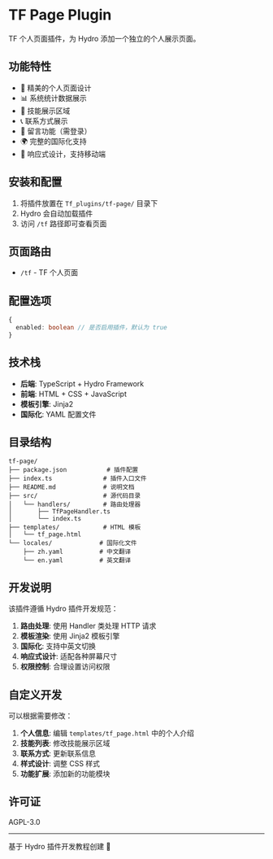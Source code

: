 # TF Page Plugin

TF 个人页面插件，为 Hydro 添加一个独立的个人展示页面。

## 功能特性

- 🎨 精美的个人页面设计
- 📊 系统统计数据展示
- 💼 技能展示区域
- 📞 联系方式展示
- 💬 留言功能（需登录）
- 🌍 完整的国际化支持
- 📱 响应式设计，支持移动端

## 安装和配置

1. 将插件放置在 `Tf_plugins/tf-page/` 目录下
2. Hydro 会自动加载插件
3. 访问 `/tf` 路径即可查看页面

## 页面路由

- `/tf` - TF 个人页面

## 配置选项

```typescript
{
  enabled: boolean // 是否启用插件，默认为 true
}
```

## 技术栈

- **后端**: TypeScript + Hydro Framework
- **前端**: HTML + CSS + JavaScript
- **模板引擎**: Jinja2
- **国际化**: YAML 配置文件

## 目录结构

```
tf-page/
├── package.json           # 插件配置
├── index.ts              # 插件入口文件
├── README.md             # 说明文档
├── src/                  # 源代码目录
│   └── handlers/         # 路由处理器
│       ├── TfPageHandler.ts
│       └── index.ts
├── templates/            # HTML 模板
│   └── tf_page.html
└── locales/             # 国际化文件
    ├── zh.yaml          # 中文翻译
    └── en.yaml          # 英文翻译
```

## 开发说明

该插件遵循 Hydro 插件开发规范：

1. **路由处理**: 使用 Handler 类处理 HTTP 请求
2. **模板渲染**: 使用 Jinja2 模板引擎
3. **国际化**: 支持中英文切换
4. **响应式设计**: 适配各种屏幕尺寸
5. **权限控制**: 合理设置访问权限

## 自定义开发

可以根据需要修改：

1. **个人信息**: 编辑 `templates/tf_page.html` 中的个人介绍
2. **技能列表**: 修改技能展示区域
3. **联系方式**: 更新联系信息
4. **样式设计**: 调整 CSS 样式
5. **功能扩展**: 添加新的功能模块

## 许可证

AGPL-3.0

---

基于 Hydro 插件开发教程创建 🚀